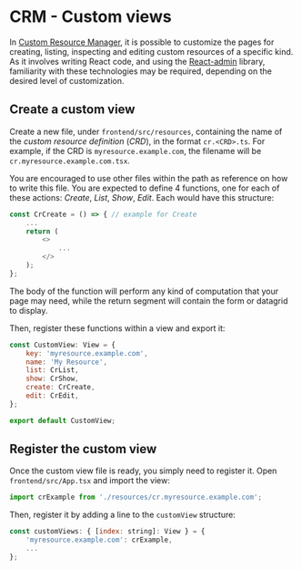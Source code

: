 # CRM - Custom views

 In [Custom Resource Manager](/digitalhub/components/resourcemanager), it is possible to customize the pages for creating, listing, inspecting and editing custom resources of a specific kind. As it involves writing React code, and using the [React-admin](https://marmelab.com/react-admin/documentation.html) library, familiarity with these technologies may be required, depending on the desired level of customization.

## Create a custom view

 Create a new file, under `frontend/src/resources`, containing the name of the *custom resource definition* (*CRD*), in the format `cr.<CRD>.ts`. For example, if the CRD is `myresource.example.com`, the filename will be `cr.myresource.example.com.tsx`.

You are encouraged to use other files within the path as reference on how to write this file. You are expected to define 4 functions, one for each of these actions: *Create*, *List*, *Show*, *Edit*. Each would have this structure:
``` javascript
const CrCreate = () => { // example for Create
    ...
    return (
        <>
            ...
        </>
    );
};
```

The body of the function will perform any kind of computation that your page may need, while the return segment will contain the form or datagrid to display.

Then, register these functions within a view and export it:

``` javascript
const CustomView: View = {
    key: 'myresource.example.com',
    name: 'My Resource',
    list: CrList,
    show: CrShow,
    create: CrCreate,
    edit: CrEdit,
};

export default CustomView;
```

## Register the custom view

Once the custom view file is ready, you simply need to register it. Open `frontend/src/App.tsx` and import the view:

``` javascript
import crExample from './resources/cr.myresource.example.com';
```

Then, register it by adding a line to the `customView` structure:

``` javascript
const customViews: { [index: string]: View } = {
    'myresource.example.com': crExample,
    ...
};
```